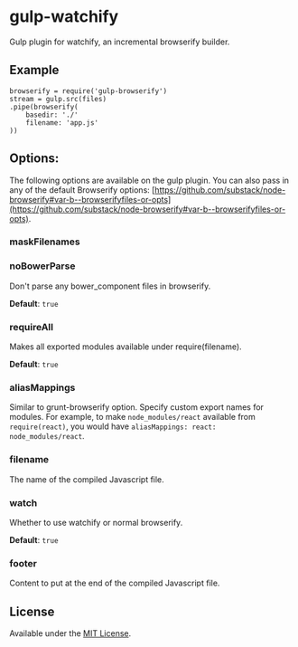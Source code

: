 gulp-watchify
==============
Gulp plugin for watchify, an incremental browserify builder.

## Example
````
browserify = require('gulp-browserify')
stream = gulp.src(files)
.pipe(browserify(
	basedir: './'
	filename: 'app.js'
))
````

## Options:

The following options are available on the gulp plugin. You can also pass in any of the default Browserify options: [https://github.com/substack/node-browserify#var-b--browserifyfiles-or-opts](https://github.com/substack/node-browserify#var-b--browserifyfiles-or-opts).

### maskFilenames

### noBowerParse

Don't parse any bower_component files in browserify.

__Default__: `true`

### requireAll

Makes all exported modules available under require(filename).

__Default__: `true`

### aliasMappings

Similar to grunt-browserify option. Specify custom export names for modules. For example, to make   `node_modules/react` available from `require(react)`, you would have `aliasMappings: react: node_modules/react`.

### filename
The name of the compiled Javascript file.

### watch
Whether to use watchify or normal browserify.

__Default__: `true`

### footer
Content to put at the end of the compiled Javascript file.

## License
Available under the [MIT License](LICENSE.md).
